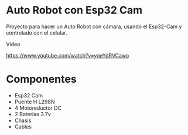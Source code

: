 # Auto Robot con Esp32 Cam

Proyecto para hacer un Auto Robot con cámara, usando el Esp32-Cam y controlado con el celular.

Video 

https://www.youtube.com/watch?v=yqeYdRVCawo

# Componentes

- Esp32 Cam
- Puente H L298N 
- 4 Motoreductor DC
- 2 Baterias 3.7v
- Chasis
- Cables
